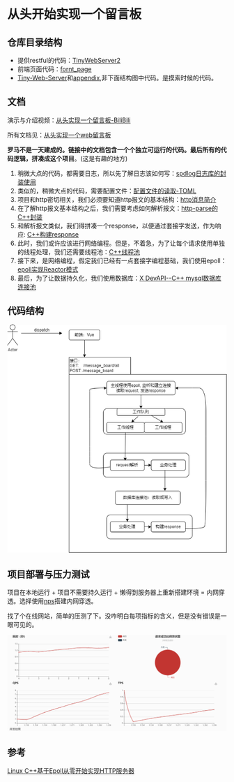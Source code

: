 # 从头开始实现一个留言板

## 仓库目录结构
* 提供restful的代码：[TinyWebServer2](./TinyWebServer2)
* 前端页面代码：[fornt_page](./fornt_page)
* [Tiny-Web-Server](./Tiny-Web-Server)和[appendix](./appendix),非下面结构图中代码。是摸索时候的代码。

## 文档

演示与介绍视频：[从头实现一个留言板-BiliBili](https://www.bilibili.com/video/BV18P411g7tr/)

所有文档见：[从头实现一个web留言板](https://blog.csdn.net/sinat_38816924/category_12104405.html)

**罗马不是一天建成的。链接中的文档包含一个个独立可运行的代码。最后所有的代码逻辑，拼凑成这个项目**。(这是有趣的地方)

1. 稍微大点的代码，都需要日志，所以先了解日志该如何写：[spdlog日志库的封装使用](https://da1234cao.blog.csdn.net/article/details/126192561)
2. 类似的，稍微大点的代码，需要配置文件：[配置文件的读取-TOML](https://da1234cao.blog.csdn.net/article/details/126191313)
3. 项目和http密切相关，我们必须要知道http报文的基本结构：[http消息简介](https://da1234cao.blog.csdn.net/article/details/125275757)
4. 在了解http报文基本结构之后，我们需要考虑如何解析报文：[http-parse的C++封装](https://da1234cao.blog.csdn.net/article/details/127630903)
5. 和解析报文类似，我们得拼凑一个response，以便通过套接字发送，作为响应: [C++构建response](https://blog.csdn.net/sinat_38816924/article/details/127798345)
6. 此时，我们或许应该进行网络编程。但是，不着急，为了让每个请求使用单独的线程处理，我们还需要线程池：[C++线程池](https://da1234cao.blog.csdn.net/article/details/127666456)
7. 接下来，是网络编程，假定我们已经有一点套接字编程基础，我们使用epoll：[epoll实现Reactor模式](https://da1234cao.blog.csdn.net/article/details/127706646)
8. 最后，为了让数据持久化，我们使用数据库：[X DevAPI--C++ mysql数据库连接池](https://da1234cao.blog.csdn.net/article/details/127718756)

## 代码结构

![structure](./message_board_structure.png)

## 项目部署与压力测试

项目在本地运行 + 项目不需要持久运行 + 懒得到服务器上重新搭建环境 = 内网穿透。选择使用[nps](https://github.com/ehang-io/nps/blob/master/README_zh.md)搭建内网穿透。

找了个在线网站，简单的压测了下。没咋明白每项指标的含义，但是没有错误是一眼可见的。

![压力测试](./pressure_test.png)

## 参考

[Linux C++基于Epoll从零开始实现HTTP服务器](https://github.com/Jsiyong/candy)